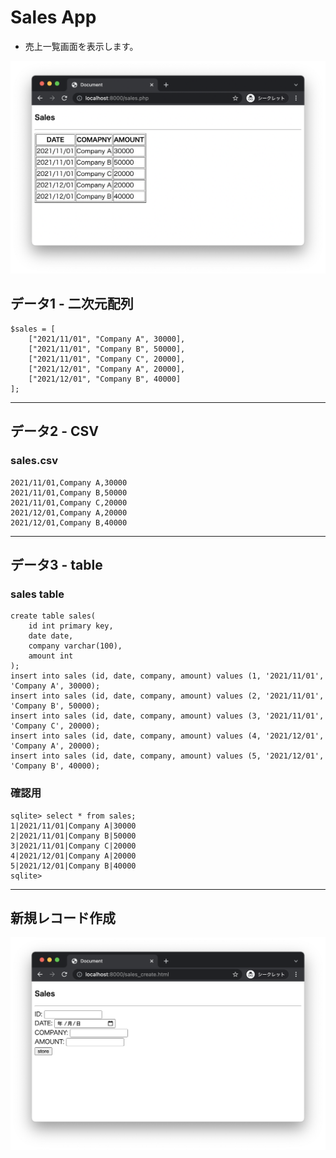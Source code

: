# Sales App

* 売上一覧画面を表示します。

<img src="img/14.png" width="800px">

## データ1 - 二次元配列

```
$sales = [
    ["2021/11/01", "Company A", 30000],
    ["2021/11/01", "Company B", 50000], 
    ["2021/11/01", "Company C", 20000], 
    ["2021/12/01", "Company A", 20000], 
    ["2021/12/01", "Company B", 40000] 
];
```
---


## データ2 - CSV

### sales.csv

```
2021/11/01,Company A,30000
2021/11/01,Company B,50000
2021/11/01,Company C,20000
2021/12/01,Company A,20000
2021/12/01,Company B,40000
```

---

## データ3 - table

### sales table

```
create table sales(
    id int primary key,
    date date,
    company varchar(100),
    amount int
);
insert into sales (id, date, company, amount) values (1, '2021/11/01', 'Company A', 30000);
insert into sales (id, date, company, amount) values (2, '2021/11/01', 'Company B', 50000);
insert into sales (id, date, company, amount) values (3, '2021/11/01', 'Company C', 20000);
insert into sales (id, date, company, amount) values (4, '2021/12/01', 'Company A', 20000);
insert into sales (id, date, company, amount) values (5, '2021/12/01', 'Company B', 40000);
```

### 確認用

```
sqlite> select * from sales;
1|2021/11/01|Company A|30000
2|2021/11/01|Company B|50000
3|2021/11/01|Company C|20000
4|2021/12/01|Company A|20000
5|2021/12/01|Company B|40000
sqlite> 
```

---

## 新規レコード作成

<img src="img/15.png" width="800px">